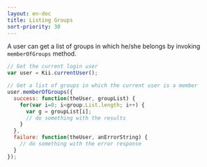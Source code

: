 ```yaml
---
layout: en-doc
title: Listing Groups
sort-priority: 30
---
```

A user can get a list of groups in which he/she belongs by invoking `memberOfGroups` method.

```javascript
// Get the current login user
var user = Kii.currentUser();

// Get a list of groups in which the current user is a member
user.memberOfGroups({
  success: function(theUser, groupList) {
    for(var i=0; i<group.List.length; i++) {
      var g = groupList[i];
      // do something with the results
    }
  },
  failure: function(theUser, anErrorString) {
    // do something with the error response
  }
});
```
